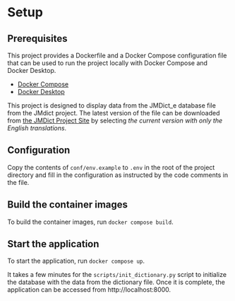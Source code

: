 # Setup

## Prerequisites

This project provides a Dockerfile and a Docker Compose configuration file that can be used to run the project locally with Docker Compose and Docker Desktop.

- [Docker Compose](https://docs.docker.com/compose/)
- [Docker Desktop](https://docs.docker.com/desktop/)

This project is designed to display data from the JMDict_e database file from the JMdict project. The latest version of the file can be downloaded from [the JMDict Project Site](https://www.edrdg.org/jmdict/j_jmdict.html) by selecting *the current version with only the English translations*.

## Configuration

Copy the contents of `conf/env.example` to `.env` in the root of the project directory and fill in the configuration as instructed by the code comments in the file.

## Build the container images

To build the container images, run `docker compose build`.

## Start the application

To start the application, run `docker compose up`.

It takes a few minutes for the `scripts/init_dictionary.py` script to initialize the database with the data from the dictionary file. Once it is complete, the application can be accessed from http://localhost:8000.

